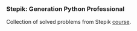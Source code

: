 ### Stepik: Generation Python Professional
Collection of solved problems from Stepik [course](https://stepik.org/course/82541).

